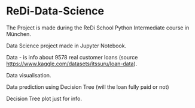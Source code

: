 # ReDi-Data-Science

The Project is made during the ReDi School Python Intermediate course in München.

Data Science project made in Jupyter Notebook.

Data  - is info about 9578 real customer loans (source https://www.kaggle.com/datasets/itssuru/loan-data).

Data visualisation.

Data prediction using Decision Tree (will the loan fully paid or not)

Decision Tree plot just for info.
